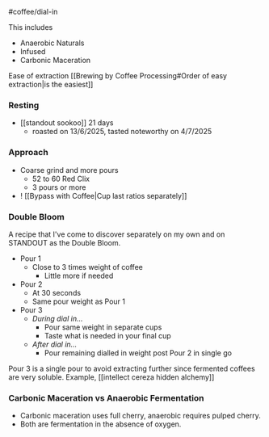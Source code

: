 #coffee/dial-in 

This includes
- Anaerobic Naturals 
- Infused
- Carbonic Maceration
 
Ease of extraction [[Brewing by Coffee Processing#Order of easy extraction|is the easiest]]

### Resting
- [[standout sookoo]] 21 days
	- roasted on 13/6/2025, tasted noteworthy on 4/7/2025

### Approach
- Coarse grind and more pours
	- 52 to 60 Red Clix
	- 3 pours or more 
- ! [[Bypass with Coffee|Cup last ratios separately]]

### Double Bloom
A recipe that I've come to discover separately on my own and on  STANDOUT as the Double Bloom.

- Pour 1
	- Close to 3 times weight of coffee
		- Little more if needed
- Pour 2
	- At 30 seconds
	- Same pour weight as Pour 1
- Pour 3
	- *During dial in...*
		- Pour same weight in separate cups
		- Taste what is needed in your final cup
	- *After dial in...*
		- Pour remaining dialled in weight post Pour 2 in single go

Pour 3 is a single pour to avoid extracting further since fermented coffees are very soluble. Example, [[intellect cereza hidden alchemy]]

### Carbonic Maceration vs Anaerobic Fermentation
- Carbonic maceration uses full cherry, anaerobic requires pulped cherry.
- Both are fermentation in the absence of oxygen.

